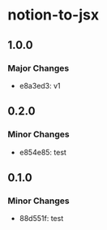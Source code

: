 # notion-to-jsx

## 1.0.0

### Major Changes

- e8a3ed3: v1

## 0.2.0

### Minor Changes

- e854e85: test

## 0.1.0

### Minor Changes

- 88d551f: test
